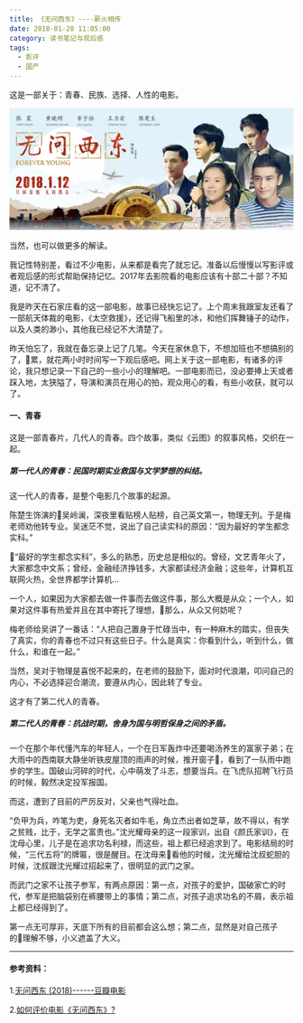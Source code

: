 ```yaml
---
title: 《无问西东》----薪火相传
date: 2018-01-28 11:05:00
category: 读书笔记与观后感
tags:
  - 影评
  - 国产
---
```


这是一部关于：青春、民族、选择、人性的电影。


![官方海报](《无问西东》----薪火相传/2.webp)


当然，也可以做更多的解读。

<!--more-->

我记性特别差，看过不少电影，从来都是看完了就忘记。准备以后慢慢以写影评或者观后感的形式帮助保持记忆。2017年去影院看的电影应该有十部二十部？不知道，记不清了。

我是昨天在石家庄看的这一部电影，故事已经快忘记了。上个周末我跟室友还看了一部航天体裁的电影，《太空救援》，还记得飞船里的冰，和他们挥舞锤子的动作，以及人类的渺小，其他我已经记不大清楚了。

昨天怕忘了，我就在备忘录上记了几笔。今天在家休息下，不想加班也不想搞别的了，累，就花两小时时间写一下观后感吧。网上关于这一部电影，有诸多的评论，我只想记录一下自己的一些小小的理解吧。一部电影而已，没必要捧上天或者踩入地，太狭隘了，导演和演员在用心的拍，观众用心的看，有些小收获，就可以了。


#### 一、青春

这是一部青春片，几代人的青春。四个故事，类似《云图》的叙事风格，交织在一起。

##### 第一代人的青春：民国时期实业救国与文学梦想的纠结。

这一代人的青春，是整个电影几个故事的起源。

陈楚生饰演的吴岭澜，深夜里看贴榜人贴榜，自己英文第一，物理无列。于是梅老师劝他转专业。吴迷茫不觉，说出了自己读实科的原因：“因为最好的学生都念实科。”

“最好的学生都念实科”，多么的熟悉，历史总是相似的。曾经，文艺青年火了，大家都念中文系；曾经，金融经济挣钱多，大家都读经济金融；这些年，计算机互联网火热，全世界都学计算机...

一个人，如果因为大家都去做一件事而去做这件事，那么大概是从众；一个人，如果对这件事有热爱并且在其中寄托了理想，那么，从众又何妨呢？

梅老师给吴讲了一番话：“人把自己置身于忙碌当中，有一种麻木的踏实，但丧失了真实，你的青春也不过只有这些日子。什么是真实：你看到什么，听到什么，做什么，和谁在一起。”

当然，吴对于物理是喜悦不起来的，在老师的鼓励下，面对时代浪潮，叩问自己的内心，不必选择迎合潮流，要遵从内心，因此转了专业。

这才有了第二代人的青春。

##### 第二代人的青春：抗战时期，舍身为国与明哲保身之间的矛盾。

一个在那个年代懂汽车的年轻人，一个在日军轰炸中还要喝汤养生的富家子弟；在大雨中的西南联大静坐听铁皮屋顶的雨声的时候，推开窗子，看到了一队雨中跑步的学生。国破山河碎的时代，心中萌发了斗志，想要当兵。在飞虎队招聘飞行员的时候，毅然决定投军报国。

而这，遭到了目前的严厉反对，父亲也气得吐血。

“负甲为兵，咋笔为吏，身死名灭者如牛毛，角立杰出者如芝草，故不得以，有学之贫贱，比于，无学之富贵也。”沈光耀母亲的这一段家训，出自《颜氏家训》，在沈母心里，儿子是在追求功名利禄，而这些，祖上都已经追求到了。电影结局的时候，“三代五将”的牌匾，很是醒目。在沈母来看他的时候，沈光耀给沈叔蛇胆的时候，沈叔跟沈光耀过招起来了，很明显的武门之家。

而武门之家不让孩子参军，有两点原因：第一点，对孩子的爱护，国破家亡的时代，参军是把脑袋别在裤腰带上的事情；第二点，对孩子追求功名的不屑，表示祖上都已经得到了。

第一点无可厚非，天底下所有的目前都会这么想；第二点，显然是对自己孩子的理解不够，小义遮盖了大义。




---

#### 参考资料：

1.[无问西东 (2018)------豆瓣电影](https://movie.douban.com/subject/6874741/)

2.[如何评价电影《无问西东》?](https://www.zhihu.com/question/31870607)


